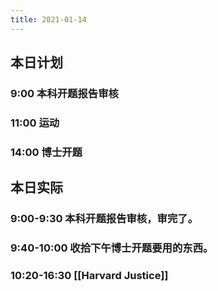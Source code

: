 ```yaml
---
title: 2021-01-14
---
```


## 本日计划
### 9:00 本科开题报告审核
### 11:00 运动
### 14:00 博士开题
## 本日实际
### 9:00-9:30 本科开题报告审核，审完了。
### 9:40-10:00 收拾下午博士开题要用的东西。
### 10:20-16:30 [[Harvard Justice]]
### 
